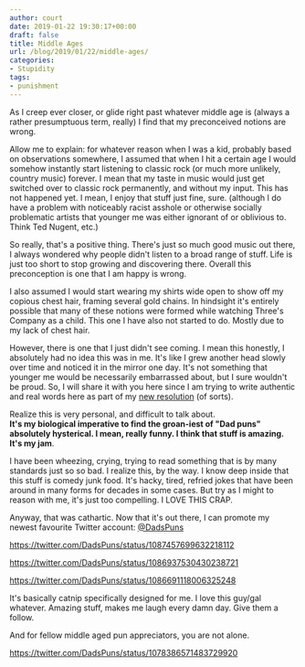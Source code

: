 ```yaml
---
author: court
date: 2019-01-22 19:30:17+00:00
draft: false
title: Middle Ages
url: /blog/2019/01/22/middle-ages/
categories:
- Stupidity
tags:
- punishment
---
```





As I creep ever closer, or glide right past whatever middle age is (always a rather presumptuous term, really) I find that my preconceived notions are wrong.







Allow me to explain:  for whatever reason when I was a kid, probably based on observations somewhere, I assumed that when I hit a certain age I would somehow instantly start listening to classic rock (or much more unlikely, country music) forever.  I mean that my taste in music would just get switched over to classic rock permanently, and without my input.  This has not happened yet.  I mean, I enjoy that stuff just fine, sure.  (although I do have a problem with noticeably racist asshole or otherwise socially problematic artists that younger me was either ignorant of or oblivious to. Think Ted Nugent, etc.)  







So really, that's a positive thing.  There's just so much good music out there, I always wondered why people didn't listen to a broad range of stuff.  Life is just too short to stop growing and discovering there.  Overall this preconception is one that I am happy is wrong.  







I also assumed I would start wearing my shirts wide open to show off my copious chest hair, framing several gold chains.  In hindsight it's entirely possible that many of these notions were formed while watching Three's Company as a child.  This one I have also not started to do.  Mostly due to my lack of chest hair.







However, there is one that I just didn't see coming.  I mean this honestly, I absolutely had no idea this was in me.  It's like I grew another head slowly over time and noticed it in the mirror one day.  It's not something that younger me would be necessarily embarrassed about, but I sure wouldn't be proud. So, I will share it with you here since I am trying to write authentic and real words here as part of my [new resolution](http://www.vallentyne.com/blog/2019/01/10/speed-post/) (of sorts).







Realize this is very personal, and difficult to talk about.   
**It's my biological imperative to find the groan-iest of "Dad puns" absolutely hysterical.  I mean, really funny.  I think that stuff is amazing.  It's my jam**.  







I have been wheezing, crying, trying to read something that is by many standards just so so bad.  I realize this, by the way.  I know deep inside that this stuff is comedy junk food.  It's hacky, tired, refried jokes that have been around in many forms for decades in some cases.  But try as I might to reason with me, it's just too compelling.  I LOVE THIS CRAP.







Anyway, that was cathartic.  Now that it's out there, I can promote my newest favourite Twitter account:  [@DadsPuns](https://twitter.com/DadsPuns)








https://twitter.com/DadsPuns/status/1087457699632218112









https://twitter.com/DadsPuns/status/1086937530430238721









https://twitter.com/DadsPuns/status/1086691118006325248








It's basically catnip specifically designed for me.  I love this guy/gal whatever.  Amazing stuff, makes me laugh every damn day.  Give them a follow. 







And for fellow middle aged pun appreciators, you are not alone. 








https://twitter.com/DadsPuns/status/1078386571483729920




